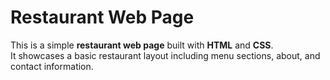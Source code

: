 # Restaurant Web Page

This is a simple **restaurant web page** built with **HTML** and **CSS**.  
It showcases a basic restaurant layout including menu sections, about, and contact information.

